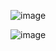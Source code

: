![image](https://user-images.githubusercontent.com/60442877/206935450-c8b85bf4-9d5e-4c39-9452-df25daf713fc.png)

![image](https://user-images.githubusercontent.com/60442877/206935539-50640897-e0d9-455a-89d0-15abae7f3f29.png)
